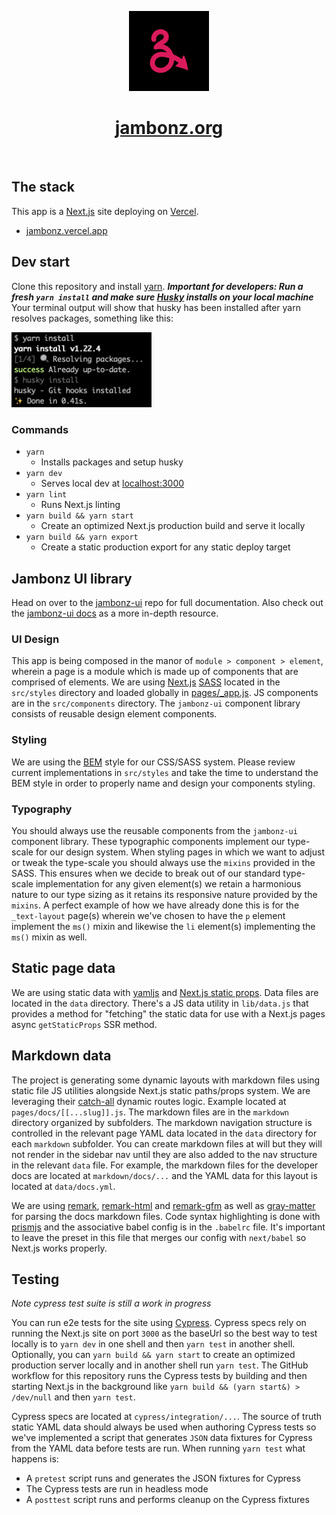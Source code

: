 <p align="center">
  <a href="https://jambonz.org">
    <img src="./public/icon192.png" height="128">
    <h1 align="center">jambonz.org</h1>
  </a>
</p>

<p align="center">
  <a aria-label="GitHub CI" href="https://github.com/jambonz/next-static-site/actions/workflows/main.yml">
    <img alt="" src="https://github.com/jambonz/next-static-site/actions/workflows/main.yml/badge.svg">
  </a>
</p>

## The stack

This app is a [Next.js](https://nextjs.org) site deploying on [Vercel](https://vercel.com).

- [jambonz.vercel.app](https://jambonz.vercel.app)

## Dev start

Clone this repository and install [yarn](https://yarnpkg.com/getting-started/install). 
***Important for developers: Run a fresh `yarn install` and make sure [Husky](https://typicode.github.io/husky/) 
installs on your local machine*** Your terminal output will show that husky has been installed 
after yarn resolves packages, something like this:

<img src="/public/husky_screenshot.png" width="224" height="auto" />

### Commands

- `yarn`
  - Installs packages and setup husky
- `yarn dev`
  - Serves local dev at [localhost:3000](http://localhost:3000)
- `yarn lint`
  - Runs Next.js linting
- `yarn build && yarn start`
  - Create an optimized Next.js production build and serve it locally
- `yarn build && yarn export`
  - Create a static production export for any static deploy target

## Jambonz UI library

Head on over to the [jambonz-ui](https://github.com/jambonz/jambonz-ui) repo for full documentation. 
Also check out the [jambonz-ui docs](https://jambonz.org/docs/jambonz-ui/) as a more 
in-depth resource.

### UI Design

This app is being composed in the manor of `module > component > element`, wherein a page is a 
module which is made up of components that are comprised of elements. We are using [Next.js](https://nextjs.org) 
[SASS](https://nextjs.org/learn/basics/assets-metadata-css/css-styling) located in the `src/styles` 
directory and loaded globally in [pages/_app.js](/pages/_app.js). JS components are in the `src/components` 
directory. The `jambonz-ui` component library consists of reusable design element components.

### Styling

We are using the [BEM](http://getbem.com/) style for our CSS/SASS system. Please review current 
implementations in `src/styles` and take the time to understand the BEM style in order to properly 
name and design your components styling.

### Typography

You should always use the reusable components from the `jambonz-ui` component library. 
These typographic components implement our type-scale for our design system. When styling 
pages in which we want to adjust or tweak the type-scale you should always use the `mixins` 
provided in the SASS. This ensures when we decide to break out of our standard type-scale 
implementation for any given element(s) we retain a harmonious nature to our type sizing 
as it retains its responsive nature provided by the `mixins`. A perfect example of how we 
have already done this is for the `_text-layout` page(s) wherein we've chosen to have the 
`p` element implement the `ms()` mixin and likewise the `li` element(s) implementing the 
`ms()` mixin as well.

## Static page data

We are using static data with [yamljs](https://www.npmjs.com/package/yamljs) and 
[Next.js static props](https://nextjs.org/docs/basic-features/data-fetching#getstaticprops-static-generation). 
Data files are located in the `data` directory. There's a JS data utility in `lib/data.js` 
that provides a method for "fetching" the static data for use with a Next.js pages async 
`getStaticProps` SSR method.

## Markdown data

The project is generating some dynamic layouts with markdown files using static file JS 
utilities alongside Next.js static paths/props system. We are leveraging their 
[catch-all](https://nextjs.org/docs/routing/dynamic-routes#optional-catch-all-routes) dynamic 
routes logic. Example located at `pages/docs/[[...slug]].js`. The markdown files are in the 
`markdown` directory organized by subfolders. The markdown navigation structure is controlled 
in the relevant page YAML data located in the `data` directory for each `markdown` subfolder. 
You can create markdown files at will but they will not render in the sidebar nav until they 
are also added to the nav structure in the relevant `data` file. For example, the markdown files 
for the developer docs are located at `markdown/docs/...` and the YAML data for this layout 
is located at `data/docs.yml`.

We are using [remark](https://github.com/remarkjs/remark), [remark-html](https://github.com/remarkjs/remark-html) 
and [remark-gfm](https://github.com/remarkjs/remark-gfm) as well as [gray-matter](https://github.com/jonschlinkert/gray-matter) 
for parsing the docs markdown files. Code syntax highlighting is done with [prismjs](https://prismjs.com) 
and the associative babel config is in the `.babelrc` file. It's important to leave the preset 
in this file that merges our config with `next/babel` so Next.js works properly.

## Testing

*Note cypress test suite is still a work in progress*

You can run e2e tests for the site using [Cypress](https://docs.cypress.io). Cypress specs 
rely on running the Next.js site on port `3000` as the baseUrl so the best way to test locally 
is to `yarn dev` in one shell and then `yarn test` in another shell. Optionally, you can 
`yarn build && yarn start` to create an optimized production server locally and in another 
shell run `yarn test`. The GitHub workflow for this repository runs the Cypress tests by 
building and then starting Next.js in the background like `yarn build && (yarn start&) > /dev/null` 
and then `yarn test`.

Cypress specs are located at `cypress/integration/...`. The source of truth static YAML data 
should always be used when authoring Cypress tests so we've implemented a script that generates 
`JSON` data fixtures for Cypress from the YAML data before tests are run. When running `yarn test` 
what happens is:

* A `pretest` script runs and generates the JSON fixtures for Cypress
* The Cypress tests are run in headless mode
* A `posttest` script runs and performs cleanup on the Cypress fixtures
